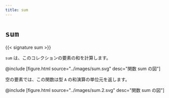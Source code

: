 ```yaml
---
title: sum
---
```


# `sum`

{{< signature sum >}}

`sum` は、このコレクションの要素の和を計算します。

@include [figure.html source="../images/sum.svg" desc="関数 sum の図"]

空の要素では、この関数は型 `A` の和演算の単位元を返します。

@include [figure.html source="../images/sum.2.svg" desc="関数 sum の図"]

